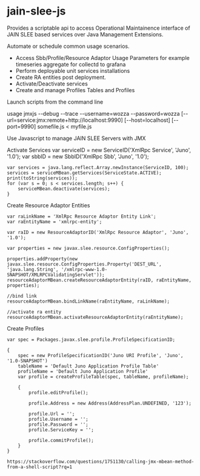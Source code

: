 # jain-slee-js

Provides a scriptable api to access Operational Maintainence interface of JAIN SLEE based services over Java Management Extensions. 

Automate or schedule common usage scenarios.

* Access Sbb/Profile/Resource Adaptor Usage Parameters for example timeseries aggregate for collectd to grafana
* Perform deployable unit services installations
* Create RA entities post deployment.
* Activate/Deactivate services 
* Create and manage Profiles Tables and Profiles

Launch scripts from the command line

usage jmxjs --debug --trace --username=wozza --password=wozza [--url=service:jmx:remote+http://localhost:9990] [--host=localhost] [--port=9990] somefile.js < myfile.js

Use Javascript to manage JAIN SLEE Servers with JMX


Activate Services
    var serviceID = new ServiceID('XmlRpc Service', 'Juno', '1.0');
    var sbbID = new SbbID('XmlRpc Sbb', 'Juno', '1.0');

    var services = java.lang.reflect.Array.newInstance(ServiceID, 100);
    services = serviceMBean.getServices(ServiceState.ACTIVE);
    print(toString(services));
    for (var s = 0; s < services.length; s++) {
        serviceMBean.deactivate(services);
    }


Create Resource Adaptor Entities

    var raLinkName = 'XmlRpc Resource Adaptor Entity Link';
    var raEntityName = 'xmlrpc-entity';

    var raID = new ResourceAdaptorID('XmlRpc Resource Adaptor', 'Juno', '1.0');

    var properties = new javax.slee.resource.ConfigProperties();

    properties.addProperty(new javax.slee.resource.ConfigProperties.Property('DEST_URL', 'java.lang.String', '/xmlrpc-www-1.0-SNAPSHOT/XMLRPCValidatingServlet'));
    resourceAdaptorMBean.createResourceAdaptorEntity(raID, raEntityName, properties);

    //bind link
    resourceAdaptorMBean.bindLinkName(raEntityName, raLinkName);

    //activate ra entity
    resourceAdaptorMBean.activateResourceAdaptorEntity(raEntityName);

Create Profiles

    var spec = Packages.javax.slee.profile.ProfileSpecificationID;

    {
        spec = new ProfileSpecificationID('Juno URI Profile', 'Juno', '1.0-SNAPSHOT')
        tableName = 'Default Juno Application Profile Table'
        profileName = 'Default Juno Application Profile'
        var profile = createProfileTable(spec, tableName, profileName);

        {
            profile.editProfile();

            profile.Address = new Address(AddressPlan.UNDEFINED, '123');

            profile.Url = '';
            profile.Username = '';
            profile.Password = '';
            profile.ServiceKey = '';

            profile.commitProfile();
        }
    }

    https://stackoverflow.com/questions/1751130/calling-jmx-mbean-method-from-a-shell-script?rq=1

